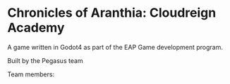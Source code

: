 # Chronicles of Aranthia: Cloudreign Academy

A game written in Godot4 as part of the EAP Game development program.

Built by the Pegasus team

Team members:
